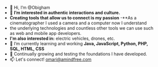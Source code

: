 - 👋 Hi, I’m @Obigham
- 👀 **I’m interested in authentic interactions and culture.** 
- **Creating tools that allow us to connect is my passion** 
-**As a cinematographer I used a camera and a computer now I understand
- the underlying technologies and countless other tools we can use such 
as web and mobile app developers. 
- **I'm also interested in:** electric vehicles, drones, etc. 
- 🌱 I’m currently learning and working **Java, JavaScript, Python, PHP, SQL, HTML, CSS**
- 💞️ Continually growing and testing the foundations I have developed.
- 📫 Let's connect! omari@amindfree.com
